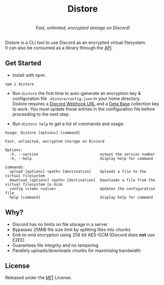 <div align="center">
    <br>
    <h1>Distore</h1><br>
    <i>Fast, unlimited, encrypted storage on Discord!</i>
    <br><br>
</div>

Distore is a CLI tool to use Discord as an encrypted virtual filesystem.<br>
It can also be consumed as a library through the [API](https://github.com/theseyan/distore/blob/main/lib/api.js).

## Get Started

- Install with npm:
```
npm i distore
```

- Run `distore` the first time to auto-generate an encryption key & configuration file `.distore/config.json` in your home directory.<br>
Distore requires a [Discord Webhook URL](https://support.discord.com/hc/en-us/articles/228383668-Intro-to-Webhooks) and a [Deta Base](https://deta.space/docs/en/use/your-data/collections) collection key to work. You must update these entries in the configuration file before proceeding to the next step.

- Run `distore help` to get a list of commands and usage:

```console
Usage: Distore [options] [command]

Fast, unlimited, encrypted storage on Discord

Options:
  -V, --version                            output the version number
  -h, --help                               display help for command

Commands:
  upload [options] <path> [destination]    Uploads a file to the virtual filesystem
  download [options] <path> [destination]  Downloads a file from the virtual filesystem to disk
  config <item> <value>                    Updates the configuration file
  help [command]                           display help for command
```

## Why?
- Discord has no limits on file storage in a server
- Bypasses 25MiB file size limit by splitting files into chunks
- End-to-end encryption using 256 bit AES-GCM (Discord does **not** use E2EE)
- Guarantees file integrity and no tampering
- Parallely uploads/downloads chunks for maximising bandwidth

## License
Released under the [MIT](https://raw.githubusercontent.com/theseyan/distore/main/LICENSE.md) License.